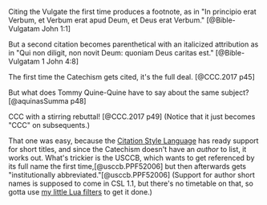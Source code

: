 Citing the Vulgate the first time produces a footnote, as in "In principio erat Verbum, et Verbum erat apud Deum, et Deus erat Verbum." [@Bible-Vulgatam John 1:1] 

But a second citation becomes parenthetical with an italicized attribution as in "Qui non diligit, non novit Deum: quoniam Deus caritas est." [@Bible-Vulgatam 1 John 4:8]

The first time the Catechism gets cited, it's the full deal. [@CCC.2017 p45]

But what does Tommy Quine-Quine have to say about the same subject? [@aquinasSumma p48]

CCC with a stirring rebuttal! [@CCC.2017 p49] (Notice that it just becomes "CCC" on subsequents.)

That one was easy, because the [Citation Style Language](https://citationstyles.org/) has ready support for short titles, and since the Catechism doesn't have an *author* to list, it works out. What's trickier is the USCCB, which wants to get referenced by its full name the first time,[@usccb.PPF52006] but then afterwards gets "institutionally abbreviated."[@usccb.PPF52006] (Support for author short names is supposed to come in CSL 1.1, but there's no timetable on that, so gotta use [my little Lua filters](https://github.com/sjml/paper/tree/main/paper/resources/project_template/.paper_resources/filters) to get it done.)
